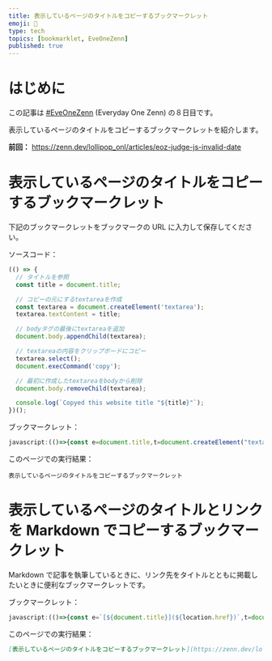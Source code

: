 ```yaml
---
title: 表示しているページのタイトルをコピーするブックマークレット
emoji: 🍭
type: tech
topics: [bookmarklet, EveOneZenn]
published: true
---
```


# はじめに

この記事は [#EveOneZenn](https://zenn.dev/topics/eveonezenn) (Everyday One Zenn) の８日目です。

表示しているページのタイトルをコピーするブックマークレットを紹介します。

**前回：**
https://zenn.dev/lollipop_onl/articles/eoz-judge-js-invalid-date

# 表示しているページのタイトルをコピーするブックマークレット

下記のブックマークレットをブックマークの URL に入力して保存してください。

ソースコード：

```js
(() => {
  // タイトルを参照
  const title = document.title;

  // コピーの元にするtextareaを作成
  const textarea = document.createElement('textarea');
  textarea.textContent = title;

  // bodyタグの最後にtextareaを追加
  document.body.appendChild(textarea);

  // textareaの内容をクリップボードにコピー
  textarea.select();
  document.execCommand('copy');

  // 最初に作成したtextareaをbodyから削除
  document.body.removeChild(textarea);

  console.log(`Copyed this website title "${title}"`);
})();
```

ブックマークレット：

```js
javascript:(()=>{const e=document.title,t=document.createElement("textarea");t.textContent=e,document.body.appendChild(t),t.select(),document.execCommand("copy"),document.body.removeChild(t),console.log(`Copyed this website title "${e}"`)})();
```

このページでの実行結果：

```
表示しているページのタイトルをコピーするブックマークレット
```

# 表示しているページのタイトルとリンクを Markdown でコピーするブックマークレット

Markdown で記事を執筆しているときに、リンク先をタイトルとともに掲載したいときに便利なブックマークレットです。

ブックマークレット：

```js
javascript:(()=>{const e=`[${document.title}](${location.href})`,t=document.createElement("textarea");t.textContent=e,document.body.appendChild(t),t.select(),document.execCommand("copy"),document.body.removeChild(t),console.log(`Copyed this website title and URL: ${e}`)})();
```

このページでの実行結果：

```md
[表示しているページのタイトルをコピーするブックマークレット](https://zenn.dev/lollipop_onl/articles/eoz-ts-filter-nullable)
```

